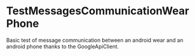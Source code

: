 # TestMessagesCommunicationWearPhone
Basic test of message communication between an android wear and an android phone thanks to the GoogleApiClient.
